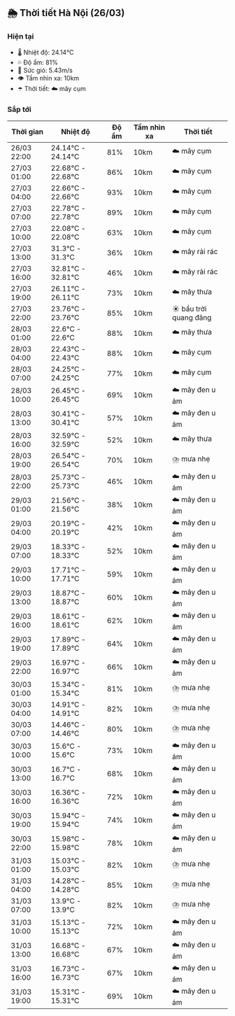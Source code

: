 ## 🌦️ Thời tiết Hà Nội (26/03)

### Hiện tại

- 🌡️ Nhiệt độ: 24.14℃
- 💦 Độ ẩm: 81%
- 💨 Sức gió: 5.43m/s
- 👁️ Tầm nhìn xa: 10km
- ☂️ Thời tiết: ☁️ mây cụm

### Sắp tới

| Thời gian | Nhiệt độ | Độ ẩm | Tầm nhìn xa | Thời tiết |
| --- | --- | --- | --- | --- |
| 26/03 22:00 | 24.14℃ - 24.14℃ | 81% | 10km | ☁️ mây cụm |
| 27/03 01:00 | 22.68℃ - 22.68℃ | 86% | 10km | ☁️ mây cụm |
| 27/03 04:00 | 22.66℃ - 22.66℃ | 93% | 10km | ☁️ mây cụm |
| 27/03 07:00 | 22.78℃ - 22.78℃ | 89% | 10km | ☁️ mây cụm |
| 27/03 10:00 | 22.08℃ - 22.08℃ | 63% | 10km | ☁️ mây cụm |
| 27/03 13:00 | 31.3℃ - 31.3℃ | 36% | 10km | ☁️ mây rải rác |
| 27/03 16:00 | 32.81℃ - 32.81℃ | 46% | 10km | ☁️ mây rải rác |
| 27/03 19:00 | 26.11℃ - 26.11℃ | 73% | 10km | ☁️ mây thưa |
| 27/03 22:00 | 23.76℃ - 23.76℃ | 85% | 10km | ☀️ bầu trời quang đãng |
| 28/03 01:00 | 22.6℃ - 22.6℃ | 88% | 10km | ☁️ mây thưa |
| 28/03 04:00 | 22.43℃ - 22.43℃ | 88% | 10km | ☁️ mây cụm |
| 28/03 07:00 | 24.25℃ - 24.25℃ | 77% | 10km | ☁️ mây cụm |
| 28/03 10:00 | 26.45℃ - 26.45℃ | 69% | 10km | ☁️ mây đen u ám |
| 28/03 13:00 | 30.41℃ - 30.41℃ | 57% | 10km | ☁️ mây đen u ám |
| 28/03 16:00 | 32.59℃ - 32.59℃ | 52% | 10km | ☁️ mây thưa |
| 28/03 19:00 | 26.54℃ - 26.54℃ | 70% | 10km | ⛈️ mưa nhẹ |
| 28/03 22:00 | 25.73℃ - 25.73℃ | 46% | 10km | ☁️ mây đen u ám |
| 29/03 01:00 | 21.56℃ - 21.56℃ | 38% | 10km | ☁️ mây đen u ám |
| 29/03 04:00 | 20.19℃ - 20.19℃ | 42% | 10km | ☁️ mây đen u ám |
| 29/03 07:00 | 18.33℃ - 18.33℃ | 52% | 10km | ☁️ mây đen u ám |
| 29/03 10:00 | 17.71℃ - 17.71℃ | 59% | 10km | ☁️ mây đen u ám |
| 29/03 13:00 | 18.87℃ - 18.87℃ | 60% | 10km | ☁️ mây đen u ám |
| 29/03 16:00 | 18.61℃ - 18.61℃ | 62% | 10km | ☁️ mây đen u ám |
| 29/03 19:00 | 17.89℃ - 17.89℃ | 64% | 10km | ☁️ mây đen u ám |
| 29/03 22:00 | 16.97℃ - 16.97℃ | 66% | 10km | ☁️ mây đen u ám |
| 30/03 01:00 | 15.34℃ - 15.34℃ | 81% | 10km | ⛈️ mưa nhẹ |
| 30/03 04:00 | 14.91℃ - 14.91℃ | 82% | 10km | ⛈️ mưa nhẹ |
| 30/03 07:00 | 14.46℃ - 14.46℃ | 80% | 10km | ⛈️ mưa nhẹ |
| 30/03 10:00 | 15.6℃ - 15.6℃ | 73% | 10km | ☁️ mây đen u ám |
| 30/03 13:00 | 16.7℃ - 16.7℃ | 68% | 10km | ☁️ mây đen u ám |
| 30/03 16:00 | 16.36℃ - 16.36℃ | 72% | 10km | ☁️ mây đen u ám |
| 30/03 19:00 | 15.94℃ - 15.94℃ | 74% | 10km | ☁️ mây đen u ám |
| 30/03 22:00 | 15.98℃ - 15.98℃ | 78% | 10km | ☁️ mây đen u ám |
| 31/03 01:00 | 15.03℃ - 15.03℃ | 82% | 10km | ⛈️ mưa nhẹ |
| 31/03 04:00 | 14.28℃ - 14.28℃ | 85% | 10km | ⛈️ mưa nhẹ |
| 31/03 07:00 | 13.9℃ - 13.9℃ | 82% | 10km | ⛈️ mưa nhẹ |
| 31/03 10:00 | 15.13℃ - 15.13℃ | 72% | 10km | ☁️ mây đen u ám |
| 31/03 13:00 | 16.68℃ - 16.68℃ | 67% | 10km | ☁️ mây đen u ám |
| 31/03 16:00 | 16.73℃ - 16.73℃ | 67% | 10km | ☁️ mây đen u ám |
| 31/03 19:00 | 15.31℃ - 15.31℃ | 69% | 10km | ☁️ mây đen u ám |
